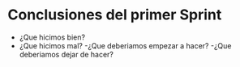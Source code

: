 # Conclusiones del primer Sprint
- ¿Que hicimos bien?
- ¿Que hicimos mal?
-¿Que deberiamos empezar a hacer?
-¿Que deberiamos dejar de hacer?
